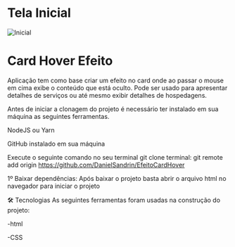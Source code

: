 # Tela Inicial
![Inicial](https://user-images.githubusercontent.com/40778725/176553679-73adabce-2138-4c3d-97f3-565cda5609dc.png)

# Card Hover Efeito
Aplicação tem como base criar um efeito no card onde ao passar o mouse em cima exibe o conteúdo que está oculto. Pode ser usado para apresentar detalhes de serviços
ou até mesmo exibir detalhes de hospedagens.

Antes de iniciar a clonagem do projeto é necessário ter instalado em sua máquina as seguintes ferramentas.

NodeJS ou Yarn

GitHub instalado em sua máquina

Execute o seguinte comando no seu terminal git clone terminal: git remote add origin https://github.com/DanielSandrin/EfeitoCardHover

1º Baixar dependências: Após baixar o projeto basta abrir o arquivo html no navegador para iniciar o projeto

🛠 Tecnologias
As seguintes ferramentas foram usadas na construção do projeto:

-html

-CSS
